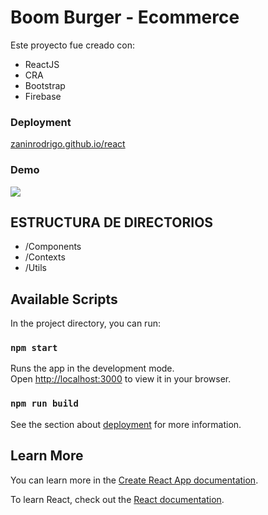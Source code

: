 # Boom Burger - Ecommerce

Este proyecto fue creado con:
- ReactJS
- CRA
- Bootstrap
- Firebase


### Deployment

[zaninrodrigo.github.io/react](https://zaninrodrigo.github.io/react/)

### Demo

![](https://firebasestorage.googleapis.com/v0/b/boomburger-ecommerce.appspot.com/o/demo.gif?alt=media&token=2b08f99a-b021-4d3d-a234-76b6a522e1c3)

## ESTRUCTURA DE DIRECTORIOS

- /Components
- /Contexts
- /Utils

## Available Scripts

In the project directory, you can run:

### `npm start`

Runs the app in the development mode.\
Open [http://localhost:3000](http://localhost:3000) to view it in your browser.

### `npm run build`

See the section about [deployment](https://facebook.github.io/create-react-app/docs/deployment) for more information.

## Learn More

You can learn more in the [Create React App documentation](https://facebook.github.io/create-react-app/docs/getting-started).

To learn React, check out the [React documentation](https://reactjs.org/).


